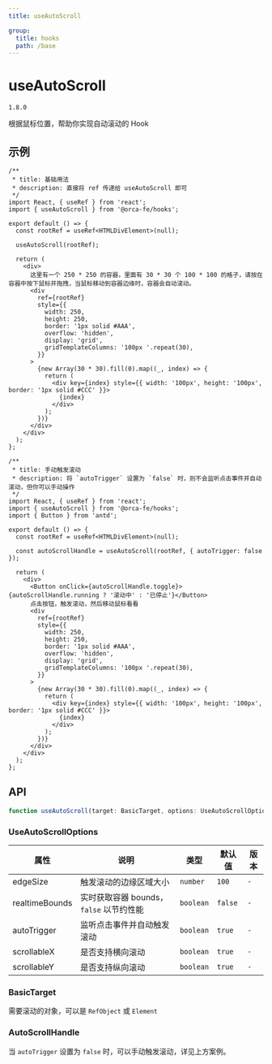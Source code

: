 ```yaml
---
title: useAutoScroll

group:
  title: hooks
  path: /base
---
```


# useAutoScroll

`1.8.0`

根据鼠标位置，帮助你实现自动滚动的 Hook

## 示例

```tsx
/**
 * title: 基础用法
 * description: 直接将 ref 传递给 useAutoScroll 即可
 */
import React, { useRef } from 'react';
import { useAutoScroll } from '@orca-fe/hooks';

export default () => {
  const rootRef = useRef<HTMLDivElement>(null);

  useAutoScroll(rootRef);

  return (
    <div>
      这里有一个 250 * 250 的容器，里面有 30 * 30 个 100 * 100 的格子，请按在容器中按下鼠标并拖拽，当鼠标移动到容器边缘时，容器会自动滚动。
      <div
        ref={rootRef}
        style={{
          width: 250,
          height: 250,
          border: '1px solid #AAA',
          overflow: 'hidden',
          display: 'grid',
          gridTemplateColumns: '100px '.repeat(30),
        }}
      >
        {new Array(30 * 30).fill(0).map((_, index) => {
          return (
            <div key={index} style={{ width: '100px', height: '100px', border: '1px solid #CCC' }}>
              {index}
            </div>
          );
        })}
      </div>
    </div>
  );
};
```

```tsx
/**
 * title: 手动触发滚动
 * description: 将 `autoTrigger` 设置为 `false` 时，则不会监听点击事件并自动滚动，但你可以手动操作
 */
import React, { useRef } from 'react';
import { useAutoScroll } from '@orca-fe/hooks';
import { Button } from 'antd';

export default () => {
  const rootRef = useRef<HTMLDivElement>(null);

  const autoScrollHandle = useAutoScroll(rootRef, { autoTrigger: false });

  return (
    <div>
      <Button onClick={autoScrollHandle.toggle}>{autoScrollHandle.running ? '滚动中' : '已停止'}</Button>
      点击按钮，触发滚动，然后移动鼠标看看
      <div
        ref={rootRef}
        style={{
          width: 250,
          height: 250,
          border: '1px solid #AAA',
          overflow: 'hidden',
          display: 'grid',
          gridTemplateColumns: '100px '.repeat(30),
        }}
      >
        {new Array(30 * 30).fill(0).map((_, index) => {
          return (
            <div key={index} style={{ width: '100px', height: '100px', border: '1px solid #CCC' }}>
              {index}
            </div>
          );
        })}
      </div>
    </div>
  );
};
```

## API

```ts | pure
function useAutoScroll(target: BasicTarget, options: UseAutoScrollOptions): AutoScrollHandle;
```

### UseAutoScrollOptions

| 属性           | 说明                                    | 类型      | 默认值  | 版本 |
| -------------- | --------------------------------------- | --------- | ------- | ---- |
| edgeSize       | 触发滚动的边缘区域大小                  | `number`  | `100`   | `-`  |
| realtimeBounds | 实时获取容器 bounds，`false` 以节约性能 | `boolean` | `false` | `-`  |
| autoTrigger    | 监听点击事件并自动触发滚动              | `boolean` | `true`  | `-`  |
| scrollableX    | 是否支持横向滚动                        | `boolean` | `true`  | `-`  |
| scrollableY    | 是否支持纵向滚动                        | `boolean` | `true`  | `-`  |

### BasicTarget

需要滚动的对象，可以是 `RefObject` 或 `Element`

### AutoScrollHandle

当 `autoTrigger` 设置为 `false` 时，可以手动触发滚动，详见上方案例。
